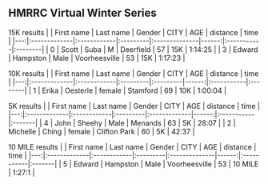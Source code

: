 ## HMRRC Virtual Winter Series
15K results
|    | First name   | Last name   | Gender   | CITY          |   AGE | distance   | time    |
|---:|:-------------|:------------|:---------|:--------------|------:|:-----------|:--------|
|  0 | Scott        | Suba        | M        | Deerfield     |    57 | 15K        | 1:14:25 |
|  3 | Edward       | Hampston    | Male     | Voorheesville |    53 | 15K        | 1:17:23 |

10K results
|    | First name   | Last name   | Gender   | CITY     |   AGE | distance   | time    |
|---:|:-------------|:------------|:---------|:---------|------:|:-----------|:--------|
|  1 | Erika        | Oesterle    | female   | Stamford |    69 | 10K        | 1:00:04 |

5K results
|    | First name   | Last name   | Gender   | CITY         |   AGE | distance   | time   |
|---:|:-------------|:------------|:---------|:-------------|------:|:-----------|:-------|
|  4 | John         | Sheehy      | Male     | Menands      |    63 | 5K         | 28:07  |
|  2 | Michelle     | Ching       | female   | Clifton Park |    60 | 5K         | 42:37  |

10 MILE results
|    | First name   | Last name   | Gender   | CITY          |   AGE | distance   | time   |
|---:|:-------------|:------------|:---------|:--------------|------:|:-----------|:-------|
|  5 | Edward       | Hampston    | Male     | Voorheesville |    53 | 10 MILE    | 1:27:1 |
